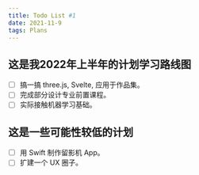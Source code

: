 ```yaml
---
title: Todo List #1
date: 2021-11-9
tags: Plans
---
```


## 这是我2022年上半年的计划学习路线图

- [ ] 搞一搞 three.js, Svelte, 应用于作品集。
- [ ] 完成部分设计专业前置课程。
- [ ] 实际接触机器学习基础。

## 这是一些可能性较低的计划

- [ ] 用 Swift 制作留影机 App。
- [ ] 扩建一个 UX 圈子。